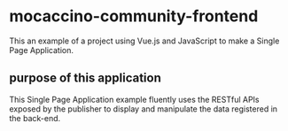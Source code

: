 # mocaccino-community-frontend

This an example of a project using Vue.js and JavaScript to make a Single Page Application.

## purpose of this application
This Single Page Application example fluently uses the RESTful APIs exposed by the publisher to display and manipulate the data registered in the back-end.
